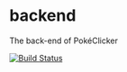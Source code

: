 # backend
The back-end of PokéClicker

[![Build Status](http://http://ec2-3-87-8-45.compute-1.amazonaws.com:8080/job/Backend/badge/icon)](http://ec2-54-159-234-37.compute-1.amazonaws.com:8080/job/Backend/)
